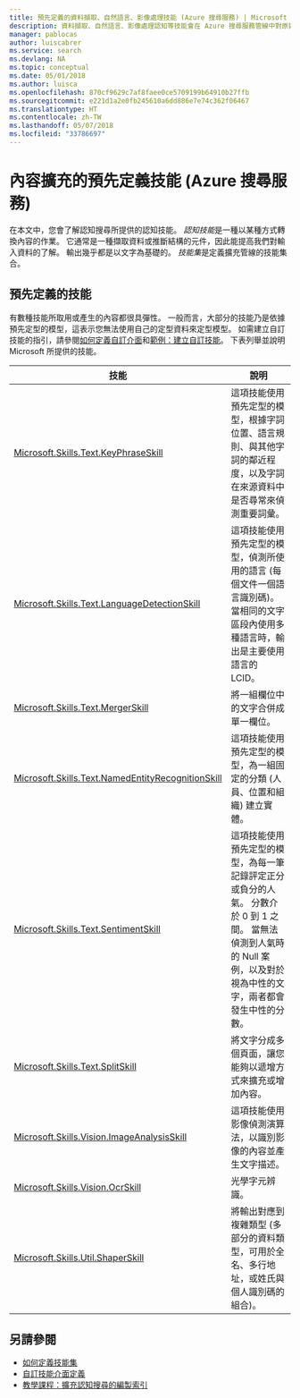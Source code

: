 ```yaml
---
title: 預先定義的資料擷取、自然語言、影像處理技能 (Azure 搜尋服務) | Microsoft Docs
description: 資料擷取、自然語言、影像處理認知等技能會在 Azure 搜尋服務管線中對原始內容新增語意和結構。
manager: pablocas
author: luiscabrer
ms.service: search
ms.devlang: NA
ms.topic: conceptual
ms.date: 05/01/2018
ms.author: luisca
ms.openlocfilehash: 870cf9629c7af8faee0ce5709199b64910b27ffb
ms.sourcegitcommit: e221d1a2e0fb245610a6dd886e7e74c362f06467
ms.translationtype: HT
ms.contentlocale: zh-TW
ms.lasthandoff: 05/07/2018
ms.locfileid: "33786697"
---
```

# <a name="predefined-skills-for-content-enrichment-azure-search"></a>內容擴充的預先定義技能 (Azure 搜尋服務)

在本文中，您會了解認知搜尋所提供的認知技能。 *認知技能*是一種以某種方式轉換內容的作業。 它通常是一種擷取資料或推斷結構的元件，因此能提高我們對輸入資料的了解。 輸出幾乎都是以文字為基礎的。 *技能集*是定義擴充管線的技能集合。 

## <a name="predefined-skills"></a>預先定義的技能

有數種技能所取用或產生的內容都很具彈性。 一般而言，大部分的技能乃是依據預先定型的模型，這表示您無法使用自己的定型資料來定型模型。 如需建立自訂技能的指引，請參閱[如何定義自訂介面](cognitive-search-custom-skill-interface.md)和[範例：建立自訂技能](cognitive-search-create-custom-skill-example.md)。 下表列舉並說明 Microsoft 所提供的技能。 

| 技能 | 說明 |
|-------|-------------|
| [Microsoft.Skills.Text.KeyPhraseSkill](cognitive-search-skill-keyphrases.md) | 這項技能使用預先定型的模型，根據字詞位置、語言規則、與其他字詞的鄰近程度，以及字詞在來源資料中是否尋常來偵測重要詞彙。 |
| [Microsoft.Skills.Text.LanguageDetectionSkill](cognitive-search-skill-language-detection.md)  | 這項技能使用預先定型的模型，偵測所使用的語言 (每個文件一個語言識別碼)。 當相同的文字區段內使用多種語言時，輸出是主要使用語言的 LCID。|
| [Microsoft.Skills.Text.MergerSkill](cognitive-search-skill-textmerger.md) | 將一組欄位中的文字合併成單一欄位。  |
| [Microsoft.Skills.Text.NamedEntityRecognitionSkill](cognitive-search-skill-named-entity-recognition.md) | 這項技能使用預先定型的模型，為一組固定的分類 (人員、位置和組織) 建立實體。 |
| [Microsoft.Skills.Text.SentimentSkill](cognitive-search-skill-sentiment.md)  | 這項技能使用預先定型的模型，為每一筆記錄評定正分或負分的人氣。 分數介於 0 到 1 之間。 當無法偵測到人氣時的 Null 案例，以及對於視為中性的文字，兩者都會發生中性的分數。  |
| [Microsoft.Skills.Text.SplitSkill](cognitive-search-skill-textsplit.md) | 將文字分成多個頁面，讓您能夠以遞增方式來擴充或增加內容。 |
| [Microsoft.Skills.Vision.ImageAnalysisSkill](cognitive-search-skill-image-analysis.md) | 這項技能使用影像偵測演算法，以識別影像的內容並產生文字描述。 |
| [Microsoft.Skills.Vision.OcrSkill](cognitive-search-skill-ocr.md) | 光學字元辨識。 |
| [Microsoft.Skills.Util.ShaperSkill](cognitive-search-skill-shaper.md) | 將輸出對應到複雜類型 (多部分的資料類型，可用於全名、多行地址，或姓氏與個人識別碼的組合)。 |

## <a name="see-also"></a>另請參閱

+ [如何定義技能集](cognitive-search-defining-skillset.md)
+ [自訂技能介面定義](cognitive-search-custom-skill-interface.md)
+ [教學課程：擴充認知搜尋的編製索引](cognitive-search-tutorial-blob.md)